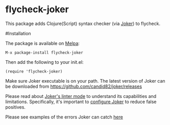 flycheck-joker
=================

This package adds Clojure(Script) syntax checker (via [Joker](https://github.com/candid82/joker)) to flycheck.

#Installation

The package is available on [Melpa](https://melpa.org/#/flycheck-joker):

```
M-x package-install flycheck-joker
```

Then add the following to your init.el:

```
(require 'flycheck-joker)
```

Make sure Joker executable is on your path. The latest version
of Joker can be downloaded from https://github.com/candid82/joker/releases

Please read about [Joker's linter mode](https://github.com/candid82/joker#linter-mode) to understand its capabilities and limitations. Specifically, it's important to [configure Joker](https://github.com/candid82/joker#reducing-false-positives) to reduce false positives.

Please see examples of the errors Joker can catch [here](https://github.com/candid82/SublimeLinter-contrib-joker#examples)

